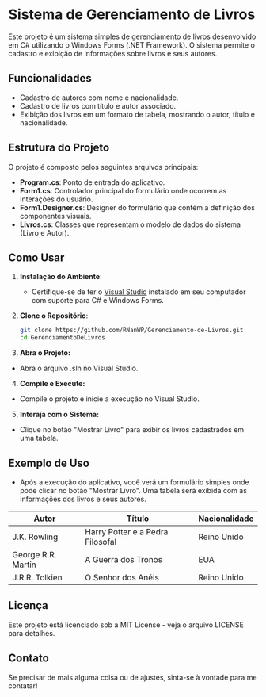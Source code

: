 # Sistema de Gerenciamento de Livros

Este projeto é um sistema simples de gerenciamento de livros desenvolvido em C# utilizando o Windows Forms (.NET Framework). O sistema permite o cadastro e exibição de informações sobre livros e seus autores.

## Funcionalidades

- Cadastro de autores com nome e nacionalidade.
- Cadastro de livros com título e autor associado.
- Exibição dos livros em um formato de tabela, mostrando o autor, título e nacionalidade.

## Estrutura do Projeto

O projeto é composto pelos seguintes arquivos principais:

- **Program.cs**: Ponto de entrada do aplicativo.
- **Form1.cs**: Controlador principal do formulário onde ocorrem as interações do usuário.
- **Form1.Designer.cs**: Designer do formulário que contém a definição dos componentes visuais.
- **Livros.cs**: Classes que representam o modelo de dados do sistema (Livro e Autor).

## Como Usar

1. **Instalação do Ambiente**:
   - Certifique-se de ter o [Visual Studio](https://visualstudio.microsoft.com/) instalado em seu computador com suporte para C# e Windows Forms.

2. **Clone o Repositório**:
   ```bash
   git clone https://github.com/RNanWP/Gerenciamento-de-Livros.git
   cd GerenciamentoDeLivros

3. **Abra o Projeto:**
- Abra o arquivo .sln no Visual Studio.

4. **Compile e Execute:**
- Compile o projeto e inicie a execução no Visual Studio.

5. **Interaja com o Sistema:**
- Clique no botão "Mostrar Livro" para exibir os livros cadastrados em uma tabela.

## Exemplo de Uso
- Após a execução do aplicativo, você verá um formulário simples onde pode clicar no botão "Mostrar Livro". Uma tabela será exibida com as informações dos livros e seus autores.


| **Autor**         | **Título**                           | **Nacionalidade**  |
|--------------------|--------------------------------------|---------------------|
| J.K. Rowling       | Harry Potter e a Pedra Filosofal    | Reino Unido         |
| George R.R. Martin | A Guerra dos Tronos                  | EUA                 |
| J.R.R. Tolkien     | O Senhor dos Anéis                   | Reino Unido         |


## Licença
Este projeto está licenciado sob a MIT License - veja o arquivo LICENSE para detalhes.

## Contato
Se precisar de mais alguma coisa ou de ajustes, sinta-se à vontade para me contatar!
